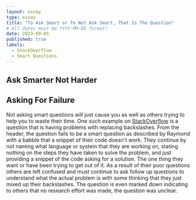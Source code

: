 ```yaml
---
layout: essay
type: essay
title: "To Ask Smart or To Not Ask Smart, That Is The Question"
# All dates must be YYYY-MM-DD format!
date: 2023-09-05
published: true
labels:
  - StackOverflow
  - Smart Questions
---
```

## Ask Smarter Not Harder



## Asking For Failure

Not asking smart questions will just cause you as well as others trying to help you to waste their time. One such example on [StackOverflow](https://stackoverflow.com/questions/30449320/string-replace-doesnt-work) is a question that is having problems with replacing backslashes. From the header, the question fails to be  a smart question as described by Raymond with a babble that a snippet of their code doesn't work. They continue by not naming what language or system that they are working on, stating nothing on the steps they have taken to solve the problem, and just providing a snippet of the code asking for a solution. The one thing they want or have been trying to get out of it. As a result of their poor questions others are left confused and must continue to ask follow up questions to understand what the actual problem is with some thinking that they just mixed up their backslashes. The question is even marked down indicating to others that no research effort was made, the question was unclear.
